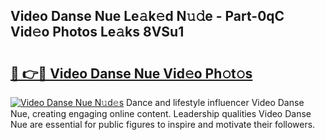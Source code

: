 ## Video Danse Nue Le𝚊k𝚎d N𝚞𝚍e - Part-0qC Vid𝚎o Photos Le𝚊ks 8VSu1

# <h2><a href="http://fb20ow.evod.top/?m=Video+Danse+Nue">🔗 👉🔴 Video Danse Nue Vid𝚎o Ph𝚘t𝚘s</a></h2>

[![Video Danse Nue N𝚞d𝚎s](https://i.imgur.com/8V9OHl7.gif)](http://fb20ow.evod.top/?m=Video+Danse+Nue)
Dance and lifestyle influencer Video Danse Nue, creating engaging online content. Leadership qualities Video Danse Nue are essential for public figures to inspire and motivate their followers. 
